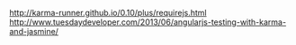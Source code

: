 http://karma-runner.github.io/0.10/plus/requirejs.html
http://www.tuesdaydeveloper.com/2013/06/angularjs-testing-with-karma-and-jasmine/


